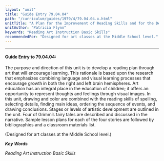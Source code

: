 ```yaml
---
layout: "unit"
title: "Guide Entry 79.04.04"
path: "/curriculum/guides/1979/4/79.04.04.x.html"
unitTitle: "A Plan for the Improvement of Reading Skills and for the Development of Personal Images Through Art"
unitAuthor: "Patricia Flynn"
keywords: "Reading Art Instruction Basic Skills"
recommendedFor: "Designed for art classes at the Middle School level."
---
```

<body>
<hr/>
 <h4>
  Guide Entry to 79.04.04:
 </h4>
 The purpose and direction of this unit is to develop a reading plan through art that will encourage learning.  This rationale is based upon the research that emphasizes combining language and visual learning processes that encourage growth in both the right and left brain hemispheres.  Art education has an integral place in the education of children; it offers an opportunity to represent thoughts and feelings through visual images.  In this unit, drawing and color are combined with the reading skills of spelling, selecting details, finding main ideas, ordering the sequence of events, and drawing conclusions.  Stages or levels of artistic development are outlined in the unit.  Four of Grimm’s fairy tales are described and discussed in the narrative.  Sample lesson plans for each of the four stories are followed by bibliographies and a classroom materials list.
 <p>
  (Designed for art classes at the Middle School level.)
 </p>
<p>
  <b>
   <i>
    Key Words
   </i>
  </b>
  <br/>
 </p>
 <p>
  <i>
   Reading Art Instruction Basic Skills
  </i>
 </p>

</body>